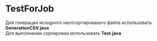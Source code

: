 # TestForJob
Для генерации исходного неотсортированого файла использовать <b>GenerationCSV.java</b><br>
Для выполнении сортировки использовать <b>Test.java<b>
